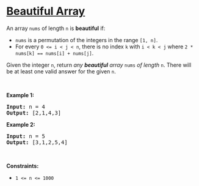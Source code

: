 # [Beautiful Array](https://leetcode.com/problems/beautiful-array/)
<p>An array <code>nums</code> of length <code>n</code> is <strong>beautiful</strong> if:</p>

<ul>
	<li><code>nums</code> is a permutation of the integers in the range <code>[1, n]</code>.</li>
	<li>For every <code>0 &lt;= i &lt; j &lt; n</code>, there is no index <code>k</code> with <code>i &lt; k &lt; j</code> where <code>2 * nums[k] == nums[i] + nums[j]</code>.</li>
</ul>

<p>Given the integer <code>n</code>, return <em>any <strong>beautiful</strong> array </em><code>nums</code><em> of length </em><code>n</code>. There will be at least one valid answer for the given <code>n</code>.</p>

<p>&nbsp;</p>
<p><strong class="example">Example 1:</strong></p>
<pre><strong>Input:</strong> n = 4
<strong>Output:</strong> [2,1,4,3]
</pre><p><strong class="example">Example 2:</strong></p>
<pre><strong>Input:</strong> n = 5
<strong>Output:</strong> [3,1,2,5,4]
</pre>
<p>&nbsp;</p>
<p><strong>Constraints:</strong></p>

<ul>
	<li><code>1 &lt;= n &lt;= 1000</code></li>
</ul>
